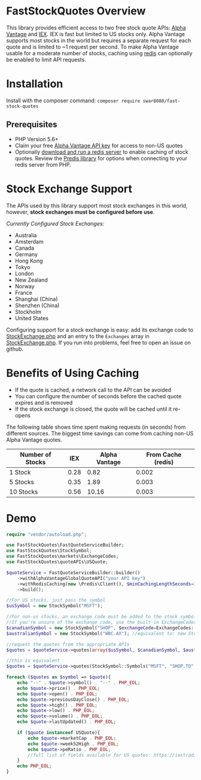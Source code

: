 # FastStockQuotes Overview
This library provides efficient access to two free stock quote APIs: [Alpha Vantage](https://www.alphavantage.co/) and [IEX](https://iextrading.com/developer). IEX is fast but limited to US stocks only. Alpha Vantage supports most stocks in the world but requires a separate request for each quote and is limited to ~1 request per second. To make Alpha Vantage usable for a moderate number of stocks, caching using [redis](https://redis.io/) can optionally be enabled to limit API requests.

# Installation
Install with the composer command: `composer require swar8080/fast-stock-quotes`

## Prerequisites
* PHP Version 5.6+
* Claim your free [Alpha Vantage API key](https://www.alphavantage.co/support/#api-key) for access to non-US quotes
* Optionally [download and run a redis server](https://redis.io/) to enable caching of stock quotes. Review the [Predis library](https://github.com/nrk/predis#connecting-to-redis) for options when connecting to your redis server from PHP. 

# Stock Exchange Support
The APIs used by this library support most stock exchanges in this world, however, **stock exchanges must be configured before use**. 

*Currently Configured Stock Exchanges:*
* Australia
* Amsterdam
* Canada
* Germany
* Hong Kong
* Tokyo
* London
* New Zealand
* Norway
* France
* Shanghai (China)
* Shenzhen (China)
* Stockholm
* United States

Configuring support for a stock exchange is easy: add its exchange code to [StockExchange.php](https://github.com/swar8080/FastStockQuotes/blob/master/src/markets/ExchangeCodes.php) and an entry to the `Exchanges` array in [StockExchange.php](https://github.com/swar8080/FastStockQuotes/blob/master/src/markets/StockExchange.php#L149). If you run into problems, feel free to open an issue on github.

# Benefits of Using Caching
* If the quote is cached, a network call to the API can be avoided
* You can configure the number of seconds before the cached quote expires and is removed
* If the stock exchange is closed, the quote will be cached until it re-opens

The following table shows time spent making requests (in seconds) from different sources. The biggest time savings can come from caching non-US Alpha Vantage quotes.

Number of Stocks | IEX  | Alpha Vantage | From Cache (redis)
-----------------|------|---------------|-----------------
1 Stock | 0.28 | 0.82 | 0.002
5 Stocks | 0.35 | 1.89 | 0.003
10 Stocks | 0.56 | 10.16 | 0.003

# Demo
```php
require "vendor/autoload.php";

use FastStockQuotes\FastQuoteServiceBuilder;
use FastStockQuotes\StockSymbol;
use FastStockQuotes\markets\ExchangeCodes;
use FastStockQuotes\quoteAPIs\USQuote;

$quoteService = FastQuoteServiceBuilder::builder()
	->withAlphaVantageGlobalQuoteAPI("your API key")
	->withRedisCaching(new \Predis\Client(), $minCachingLengthSeconds=300)
	->build();

//For US stocks, just pass the symbol
$usSymbol = new StockSymbol("MSFT");

//For non-us stocks, an exchange code must be added to the stock symbol to identify the stock exchange it belongs to.
//If you're unsure of the exchange code, use the built-in ExchangeCodes constant or check Yahoo Finance
$canadianSymbol = new StockSymbol("SHOP", $exchangeCode=ExchangeCodes::CANADA); 
$australianSymbol = new StockSymbol("WBC.AX"); //equivalent to: new StockSymbol("WBC", ExchangeCodes::AUSTRALIA)

//request the quotes from the appropriate APIs
$quotes = $quoteService->quotes(array($usSymbol, $canadianSymbol, $australianSymbol));

//this is equivalent
$quotes = $quoteService->quotes(StockSymbol::Symbols("MSFT", "SHOP.TO", "WBC.AX"));

foreach ($quotes as $symbol => $quote){
	echo "--" . $quote->symbol() . "--" . PHP_EOL;
	echo $quote->price() . PHP_EOL;
	echo $quote->open() . PHP_EOL;
	echo $quote->previousDayClose() . PHP_EOL;
	echo $quote->high() . PHP_EOL;
	echo $quote->low() . PHP_EOL;
	echo $quote->volume() . PHP_EOL;
	echo $quote->lastUpdated() . PHP_EOL;

	if ($quote instanceof USQuote){
		echo $quote->marketCap . PHP_EOL;
		echo $quote->week52High . PHP_EOL;
		echo $quote->peRatio . PHP_EOL;
		//full list of fields available for US quotes: https://iextrading.com/developer/docs/#quote
	}
	echo PHP_EOL;
}
```
